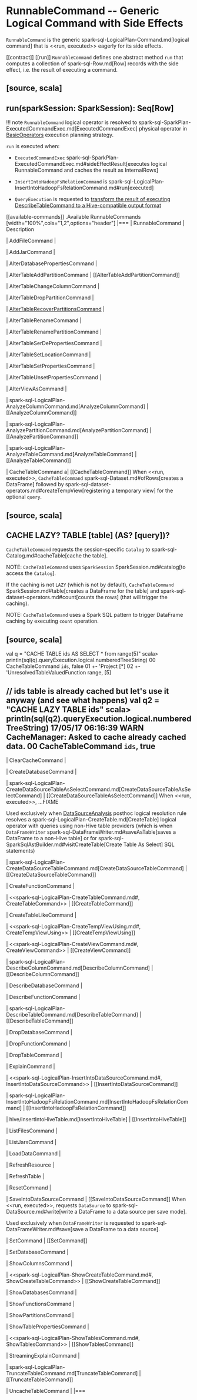 # RunnableCommand -- Generic Logical Command with Side Effects

`RunnableCommand` is the generic spark-sql-LogicalPlan-Command.md[logical command] that is <<run, executed>> eagerly for its side effects.

[[contract]]
[[run]]
`RunnableCommand` defines one abstract method `run` that computes a collection of spark-sql-Row.md[Row] records with the side effect, i.e. the result of executing a command.

[source, scala]
----
run(sparkSession: SparkSession): Seq[Row]
----

!!! note
    `RunnableCommand` logical operator is resolved to spark-sql-SparkPlan-ExecutedCommandExec.md[ExecutedCommandExec] physical operator in [BasicOperators](../execution-planning-strategies/BasicOperators.md#RunnableCommand) execution planning strategy.

`run` is executed when:

* `ExecutedCommandExec` spark-sql-SparkPlan-ExecutedCommandExec.md#sideEffectResult[executes logical RunnableCommand and caches the result as InternalRows]

* `InsertIntoHadoopFsRelationCommand` is spark-sql-LogicalPlan-InsertIntoHadoopFsRelationCommand.md#run[executed]

* `QueryExecution` is requested to [transform the result of executing DescribeTableCommand to a Hive-compatible output format](../QueryExecution.md#hiveResultString)

[[available-commands]]
.Available RunnableCommands
[width="100%",cols="1,2",options="header"]
|===
| RunnableCommand
| Description

| AddFileCommand
|

| AddJarCommand
|

| AlterDatabasePropertiesCommand
|

| AlterTableAddPartitionCommand
| [[AlterTableAddPartitionCommand]]

| AlterTableChangeColumnCommand
|

| AlterTableDropPartitionCommand
|

| [AlterTableRecoverPartitionsCommand](AlterTableRecoverPartitionsCommand.md)
|

| AlterTableRenameCommand
|

| AlterTableRenamePartitionCommand
|

| AlterTableSerDePropertiesCommand
|

| AlterTableSetLocationCommand
|

| AlterTableSetPropertiesCommand
|

| AlterTableUnsetPropertiesCommand
|

| AlterViewAsCommand
|

| spark-sql-LogicalPlan-AnalyzeColumnCommand.md[AnalyzeColumnCommand]
| [[AnalyzeColumnCommand]]

| spark-sql-LogicalPlan-AnalyzePartitionCommand.md[AnalyzePartitionCommand]
| [[AnalyzePartitionCommand]]

| spark-sql-LogicalPlan-AnalyzeTableCommand.md[AnalyzeTableCommand]
| [[AnalyzeTableCommand]]

| CacheTableCommand
a| [[CacheTableCommand]] When <<run, executed>>, `CacheTableCommand` spark-sql-Dataset.md#ofRows[creates a DataFrame] followed by spark-sql-dataset-operators.md#createTempView[registering a temporary view] for the optional `query`.

[source, scala]
----
CACHE LAZY? TABLE [table] (AS? [query])?
----

`CacheTableCommand` requests the session-specific `Catalog` to spark-sql-Catalog.md#cacheTable[cache the table].

NOTE: `CacheTableCommand` uses `SparkSession` SparkSession.md#catalog[to access the `Catalog`].

If the caching is not `LAZY` (which is not by default), `CacheTableCommand` SparkSession.md#table[creates a DataFrame for the table] and spark-sql-dataset-operators.md#count[counts the rows] (that will trigger the caching).

NOTE: `CacheTableCommand` uses a Spark SQL pattern to trigger DataFrame caching by executing `count` operation.

[source, scala]
----
val q = "CACHE TABLE ids AS SELECT * from range(5)"
scala> println(sql(q).queryExecution.logical.numberedTreeString)
00 CacheTableCommand `ids`, false
01    +- 'Project [*]
02       +- 'UnresolvedTableValuedFunction range, [5]

// ids table is already cached but let's use it anyway (and see what happens)
val q2 = "CACHE LAZY TABLE ids"
scala> println(sql(q2).queryExecution.logical.numberedTreeString)
17/05/17 06:16:39 WARN CacheManager: Asked to cache already cached data.
00 CacheTableCommand `ids`, true
----

| ClearCacheCommand
|

| CreateDatabaseCommand
|

| spark-sql-LogicalPlan-CreateDataSourceTableAsSelectCommand.md[CreateDataSourceTableAsSelectCommand]
| [[CreateDataSourceTableAsSelectCommand]] When <<run, executed>>, ...FIXME

Used exclusively when [DataSourceAnalysis](../logical-analysis-rules/DataSourceAnalysis.md) posthoc logical resolution rule resolves a spark-sql-LogicalPlan-CreateTable.md[CreateTable] logical operator with queries using non-Hive table providers (which is when `DataFrameWriter` spark-sql-DataFrameWriter.md#saveAsTable[saves a DataFrame to a non-Hive table] or for spark-sql-SparkSqlAstBuilder.md#visitCreateTable[Create Table As Select] SQL statements)

| spark-sql-LogicalPlan-CreateDataSourceTableCommand.md[CreateDataSourceTableCommand]
| [[CreateDataSourceTableCommand]]

| CreateFunctionCommand
|

| <<spark-sql-LogicalPlan-CreateTableCommand.md#, CreateTableCommand>>
| [[CreateTableCommand]]

| CreateTableLikeCommand
|

| <<spark-sql-LogicalPlan-CreateTempViewUsing.md#, CreateTempViewUsing>>
| [[CreateTempViewUsing]]

| <<spark-sql-LogicalPlan-CreateViewCommand.md#, CreateViewCommand>>
| [[CreateViewCommand]]

| spark-sql-LogicalPlan-DescribeColumnCommand.md[DescribeColumnCommand]
| [[DescribeColumnCommand]]

| DescribeDatabaseCommand
|

| DescribeFunctionCommand
|

| spark-sql-LogicalPlan-DescribeTableCommand.md[DescribeTableCommand]
| [[DescribeTableCommand]]

| DropDatabaseCommand
|

| DropFunctionCommand
|

| DropTableCommand
|

| ExplainCommand
|

| <<spark-sql-LogicalPlan-InsertIntoDataSourceCommand.md#, InsertIntoDataSourceCommand>>
| [[InsertIntoDataSourceCommand]]

| spark-sql-LogicalPlan-InsertIntoHadoopFsRelationCommand.md[InsertIntoHadoopFsRelationCommand]
| [[InsertIntoHadoopFsRelationCommand]]

| hive/InsertIntoHiveTable.md[InsertIntoHiveTable]
| [[InsertIntoHiveTable]]

| ListFilesCommand
|

| ListJarsCommand
|

| LoadDataCommand
|

| RefreshResource
|

| RefreshTable
|

| ResetCommand
|

| SaveIntoDataSourceCommand
| [[SaveIntoDataSourceCommand]] When <<run, executed>>, requests `DataSource` to spark-sql-DataSource.md#write[write a DataFrame to a data source per save mode].

Used exclusively when `DataFrameWriter` is requested to spark-sql-DataFrameWriter.md#save[save a DataFrame to a data source].

| SetCommand
| [[SetCommand]]

| SetDatabaseCommand
|

| ShowColumnsCommand
|

| <<spark-sql-LogicalPlan-ShowCreateTableCommand.md#, ShowCreateTableCommand>>
| [[ShowCreateTableCommand]]

| ShowDatabasesCommand
|

| ShowFunctionsCommand
|

| ShowPartitionsCommand
|

| ShowTablePropertiesCommand
|

| <<spark-sql-LogicalPlan-ShowTablesCommand.md#, ShowTablesCommand>>
| [[ShowTablesCommand]]

| StreamingExplainCommand
|

| spark-sql-LogicalPlan-TruncateTableCommand.md[TruncateTableCommand]
| [[TruncateTableCommand]]

| UncacheTableCommand
|
|===
